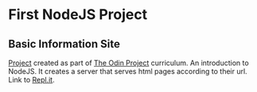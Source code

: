 # First NodeJS Project
## Basic Information Site
[Project](https://theodinproject.com/courses/nodejs/lessons/basic-informational-site) created as part of [The Odin Project](https://theodinproject.com/) curriculum. An introduction to NodeJS. It creates a server that serves html pages according to their url. Link to [Repl.it](https://repl.it/@joxmar/NodeInfoSite).